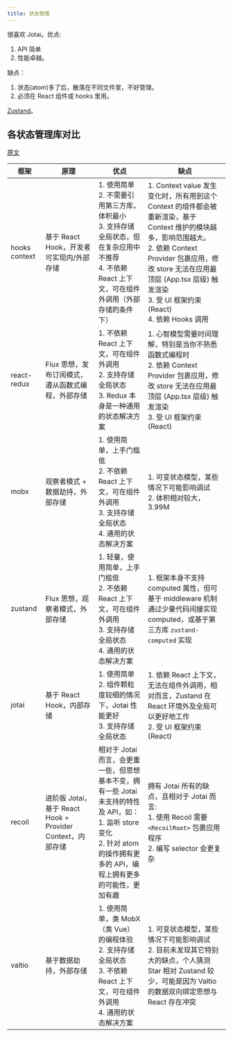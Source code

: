 ```yaml
---
title: 状态管理
---
```


很喜欢 Jotai。优点:
1. API 简单
2. 性能卓越。

缺点：
1. 状态(atom)多了后，散落在不同文件里，不好管理。
2. 必须在 React 组件或 hooks 里用。

[Zustand](./frontend-state-manage-zustand.md)。

## 各状态管理库对比
[原文](https://github.com/AwesomeDevin/blog/issues/81)

| 框架          | 原理                                                       | 优点                                                                                                                                                                                      | 缺点                                                                                                                                                                                                                                                                    |
| ------------- | ---------------------------------------------------------- | ----------------------------------------------------------------------------------------------------------------------------------------------------------------------------------------- | ----------------------------------------------------------------------------------------------------------------------------------------------------------------------------------------------------------------------------------------------------------------------- |
| hooks context | 基于 React Hook，开发者可实现内/外部存储                   | 1. 使用简单  <br> 2. 不需要引用第三方库，体积最小  <br> 3. 支持存储全局状态，但在复杂应用中不推荐  <br> 4. 不依赖 React 上下文，可在组件外调用（外部存储的条件下）                        | 1. Context value 发生变化时，所有用到这个 Context 的组件都会被重新渲染，基于 Context 维护的模块越多，影响范围越大。  <br> 2. 依赖 Context Provider 包裹应用，修改 store 无法在应用最顶层 (App.tsx 层级) 触发渲染 <br> 3. 受 UI 框架约束 (React) <br> 4. 依赖 Hooks 调用 |
| react-redux   | Flux 思想，发布订阅模式，遵从函数式编程，外部存储          | 1. 不依赖 React 上下文，可在组件外调用  <br> 2. 支持存储全局状态  <br> 3. Redux 本身是一种通用的状态解决方案                                                                              | 1. 心智模型需要时间理解，特别是当你不熟悉函数式编程时  <br> 2. 依赖 Context Provider 包裹应用，修改 store 无法在应用最顶层 (App.tsx 层级) 触发渲染 <br> 3. 受 UI 框架约束 (React)                                                                                       |
| mobx          | 观察者模式 + 数据劫持，外部存储                            | 1. 使用简单，上手门槛低  <br> 2. 不依赖 React 上下文，可在组件外调用  <br> 3. 支持存储全局状态  <br> 4. 通用的状态解决方案                                                                | 1. 可变状态模型，某些情况下可能影响调试  <br> 2. 体积相对较大，3.99M                                                                                                                                                                                                    |
| zustand       | Flux 思想，观察者模式，外部存储                            | 1. 轻量，使用简单，上手门槛低  <br> 2. 不依赖 React 上下文，可在组件外调用  <br> 3. 支持存储全局状态  <br> 4. 通用的状态解决方案                                                          | 1. 框架本身不支持 computed 属性，但可基于 middleware 机制通过少量代码间接实现 computed，或基于第三方库 `zustand-computed` 实现                                                                                                                                          |
| jotai         | 基于 React Hook，内部存储                                  | 1. 使用简单  <br> 2. 组件颗粒度较细的情况下，Jotai 性能更好  <br> 3. 支持存储全局状态                                                                                                     | 1. 依赖 React 上下文，无法在组件外调用，相对而言，Zustand 在 React 环境外及全局可以更好地工作  <br> 2. 受 UI 框架约束 (React)                                                                                                                                           |
| recoil        | 进阶版 Jotai，基于 React Hook + Provider Context，内部存储 | 相对于 Jotai 而言，会更重一些，但思想基本不变，拥有一些 Jotai 未支持的特性及 API，如：  <br> 1. 监听 store 变化  <br> 2. 针对 atom 的操作拥有更多的 API，编程上拥有更多的可能性，更加有趣 | 拥有 Jotai 所有的缺点，且相对于 Jotai 而言:  <br> 1. 使用 Recoil 需要 `<RecoilRoot>` 包裹应用程序  <br> 2. 编写 selector 会更复杂                                                                                                                                       |
| valtio        | 基于数据劫持，外部存储                                     | 1. 使用简单，类 MobX（类 Vue）的编程体验  <br> 2. 支持存储全局状态  <br> 3. 不依赖 React 上下文，可在组件外调用  <br> 4. 通用的状态解决方案                                               | 1. 可变状态模型，某些情况下可能影响调试  <br> 2. 目前未发现其它特别大的缺点，个人猜测 Star 相对 Zustand 较少，可能是因为 Valtio 的数据双向绑定思想与 React 存在冲突                                                                                                     |